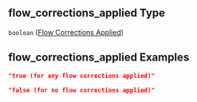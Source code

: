 ## flow\_corrections\_applied Type

`boolean` ([Flow Corrections Applied](iea43_wra_data_model-properties-measurement-location-measurement-location-properties-logger-configuration-logger-configuration-properties-lidar-specific-configuration-lidar-specific-configuration-properties-flow-corrections-applied.md))

## flow\_corrections\_applied Examples

```json
"true (for any flow corrections applied)"
```

```json
"false (for no flow corrections applied)"
```
